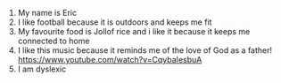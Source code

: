  1. My name is Eric 
   2. I like football because it is outdoors and keeps me fit
   3. My favourite food is Jollof rice and i like it because it keeps me connected to home
   4. I like this music because it reminds me of the love of God as a father! https://www.youtube.com/watch?v=CqybaIesbuA 
   5. I am dyslexic 